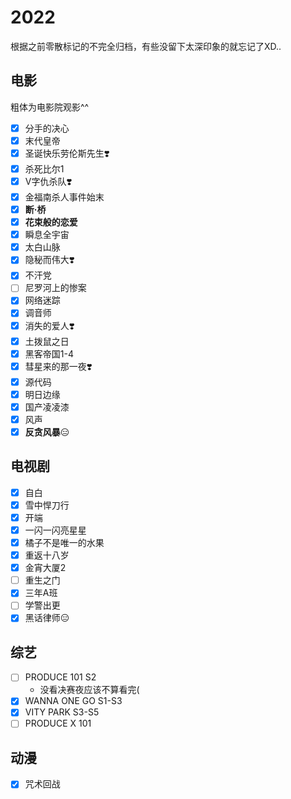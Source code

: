 # 2022

根据之前零散标记的不完全归档，有些没留下太深印象的就忘记了XD..

## 电影

粗体为电影院观影^^

- [x] 分手的决心
- [x] 末代皇帝
- [x] 圣诞快乐劳伦斯先生❣️
- [x] 杀死比尔1
- [x] V字仇杀队❣️
- [x] 金福南杀人事件始末
- [x] **断·桥**
- [x] **花束般的恋爱**
- [x] 瞬息全宇宙
- [x] 太白山脉
- [x] 隐秘而伟大❣️
- [x] 不汗党
- [ ] 尼罗河上的惨案
- [x] 网络迷踪
- [x] 调音师
- [x] 消失的爱人❣️
- [x] 土拨鼠之日
- [x] 黑客帝国1-4
- [x] 彗星来的那一夜❣️
- [x] 源代码
- [x] 明日边缘
- [x] 国产凌凌漆
- [x] 风声
- [x] **反贪风暴**😑

## 电视剧

- [x] 自白
- [x] 雪中悍刀行
- [x] 开端
- [x] 一闪一闪亮星星
- [x] 橘子不是唯一的水果
- [x] 重返十八岁
- [x] 金宵大厦2
- [ ] 重生之门
- [x] 三年A班
- [ ] 学警出更
- [x] 黑话律师😑

## 综艺

- [ ] PRODUCE 101 S2
  - 没看决赛夜应该不算看完(
- [x] WANNA ONE GO S1-S3
- [x] VITY PARK S3-S5
- [ ] PRODUCE X 101

## 动漫

- [x] 咒术回战